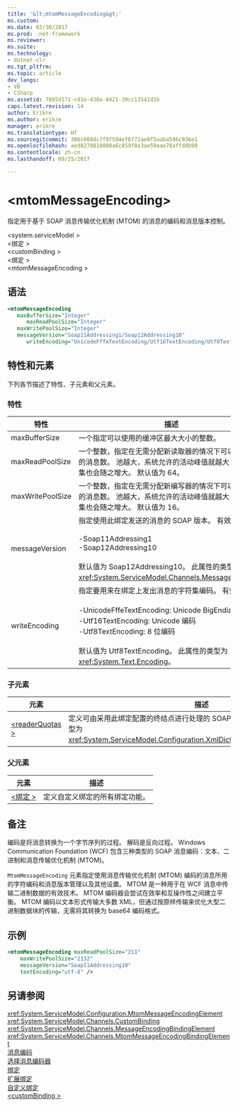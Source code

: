 ```yaml
---
title: '&lt;mtomMessageEncoding&gt;'
ms.custom: 
ms.date: 03/30/2017
ms.prod: .net-framework
ms.reviewer: 
ms.suite: 
ms.technology:
- dotnet-clr
ms.tgt_pltfrm: 
ms.topic: article
dev_langs:
- VB
- CSharp
ms.assetid: 7865d171-cd1e-430a-8421-39cc13541d1b
caps.latest.revision: 14
author: Erikre
ms.author: erikre
manager: erikre
ms.translationtype: HT
ms.sourcegitcommit: 306c608dc7f97594ef6f72ae0f5aaba596c936e1
ms.openlocfilehash: aed8270818808a6c859f8e3ae59aae78affd8b98
ms.contentlocale: zh-cn
ms.lasthandoff: 09/25/2017

---
```

# <a name="ltmtommessageencodinggt"></a>&lt;mtomMessageEncoding&gt;
指定用于基于 SOAP 消息传输优化机制 (MTOM) 的消息的编码和消息版本控制。  
  
 \<system.serviceModel >  
\<绑定 >  
\<customBinding >  
\<绑定 >  
\<mtomMessageEncoding >  
  
## <a name="syntax"></a>语法  
  
```xml  
<mtomMessageEncoding   
   maxBufferSize="Integer"  
      maxReadPoolSize="Integer"  
   maxWritePoolSize="Integer"  
   messageVersion="Soap11Addressing1/Soap12Addressing10"  
      writeEncoding="UnicodeFffeTextEncoding/Utf16TextEncoding/Utf8TextEncoding" />  
```  
  
## <a name="attributes-and-elements"></a>特性和元素  
 下列各节描述了特性、子元素和父元素。  
  
### <a name="attributes"></a>特性  
  
|特性|描述|  
|---------------|-----------------|  
|maxBufferSize|一个指定可以使用的缓冲区最大大小的整数。|  
|maxReadPoolSize|一个整数，指定在无需分配新读取器的情况下可以同时读取的消息数。 池越大，系统允许的活动峰值就越大，但工作集也会随之增大。 默认值为 64。|  
|maxWritePoolSize|一个整数，指定在无需分配新编写器的情况下可以同时发送的消息数。 池越大，系统允许的活动峰值就越大，但工作集也会随之增大。 默认值为 16。|  
|messageVersion|指定使用此绑定发送的消息的 SOAP 版本。 有效值为<br /><br /> -Soap11Addressing1<br />-Soap12Addressing10<br /><br /> 默认值为 Soap12Addressing10。 此属性的类型为 <xref:System.ServiceModel.Channels.MessageVersion>。|  
|writeEncoding|指定要用来在绑定上发出消息的字符集编码。 有效值为<br /><br /> -UnicodeFffeTextEncoding: Unicode BigEndian 编码<br />-Utf16TextEncoding: Unicode 编码<br />-Utf8TextEncoding: 8 位编码<br /><br /> 默认值为 Utf8TextEncoding。 此属性的类型为 <xref:System.Text.Encoding>。|  
  
### <a name="child-elements"></a>子元素  
  
|元素|描述|  
|-------------|-----------------|  
|[\<readerQuotas >](http://msdn.microsoft.com/library/3e5e42ff-cef8-478f-bf14-034449239bfd)|定义可由采用此绑定配置的终结点进行处理的 SOAP 消息的复杂性约束。 此元素的类型为 <xref:System.ServiceModel.Configuration.XmlDictionaryReaderQuotasElement>。|  
  
### <a name="parent-elements"></a>父元素  
  
|元素|描述|  
|-------------|-----------------|  
|[\<绑定 >](../../../../../docs/framework/misc/binding.md)|定义自定义绑定的所有绑定功能。|  
  
## <a name="remarks"></a>备注  
 编码是将消息转换为一个字节序列的过程。 解码是反向过程。 Windows Communication Foundation (WCF) 包含三种类型的 SOAP 消息编码：文本、二进制和消息传输优化机制 (MTOM)。  
  
 `MtomMessageEncoding` 元素指定使用消息传输优化机制 (MTOM) 编码的消息所用的字符编码和消息版本管理以及其他设置。 MTOM 是一种用于在 WCF 消息中传输二进制数据的有效技术。 MTOM 编码器会尝试在效率和互操作性之间建立平衡。 MTOM 编码以文本形式传输大多数 XML，但通过按原样传输来优化大型二进制数据块的传输，无需将其转换为 base64 编码格式。  
  
## <a name="example"></a>示例  
  
```xml  
<mtomMessageEncoding maxReadPoolSize="211"  
    maxWritePoolSize="2132"  
    messageVersion="Soap11Addressing10"  
    textEncoding="utf-8" />  
```  
  
## <a name="see-also"></a>另请参阅  
 <xref:System.ServiceModel.Configuration.MtomMessageEncodingElement>   
 <xref:System.ServiceModel.Channels.CustomBinding>   
 <xref:System.ServiceModel.Channels.MessageEncodingBindingElement>   
 <xref:System.ServiceModel.Channels.MtomMessageEncodingBindingElement>   
 [消息编码](../../../../../docs/framework/configure-apps/file-schema/wcf/message-encoding.md)   
 [选择消息编码器](../../../../../docs/framework/wcf/feature-details/choosing-a-message-encoder.md)   
 [绑定](../../../../../docs/framework/wcf/bindings.md)   
 [扩展绑定](../../../../../docs/framework/wcf/extending/extending-bindings.md)   
 [自定义绑定](../../../../../docs/framework/wcf/extending/custom-bindings.md)   
 [\<customBinding >](../../../../../docs/framework/configure-apps/file-schema/wcf/custombinding.md)

